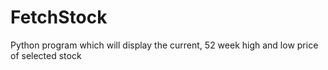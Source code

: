# FetchStock
Python program which will display the current, 52 week high and low price of selected stock
